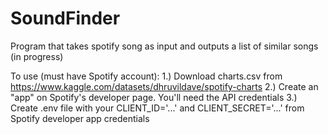 # SoundFinder
Program that takes spotify song as input and outputs a list of similar songs (in progress)


To use (must have Spotify account):
1.) Download charts.csv from https://www.kaggle.com/datasets/dhruvildave/spotify-charts
2.) Create an "app" on Spotify's developer page. You'll need the API credentials 
3.) Create .env file with your CLIENT_ID='...' and CLIENT_SECRET='...' from Spotify developer app credentials
